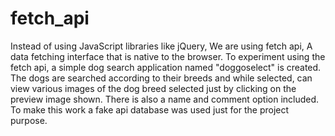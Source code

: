 # fetch_api
Instead of using JavaScript libraries like jQuery, We are using fetch api, A data fetching interface that is native to the browser.
To experiment using the fetch api, a simple dog search application named "doggoselect" is created. The dogs are searched according to their breeds and while selected, can view various images of the dog breed selected just by clicking on the preview image shown.
There is also a name and comment option included. To make this work a fake api database was used just for the project purpose.
